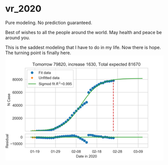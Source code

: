 # vr_2020
Pure modeling. No prediction guaranteed.

Best of wishes to all the people around the world.
May health and peace be around you.

This is the saddest modeling that I have to do in my life.
Now there is hope. The turning point is finally here.
![tmr](https://github.com/tongbaojia/vr_2020/blob/master/Plots/2_25_2020_sigmoid.png)